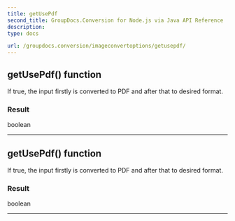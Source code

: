```yaml
---
title: getUsePdf
second_title: GroupDocs.Conversion for Node.js via Java API Reference
description: 
type: docs

url: /groupdocs.conversion/imageconvertoptions/getusepdf/
---
```


## getUsePdf()  function

 If  true, the input firstly is converted to PDF and after that to desired format.
 

### Result
boolean


---


## getUsePdf()  function

 If  true, the input firstly is converted to PDF and after that to desired format.
 

### Result
boolean


---


